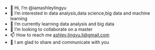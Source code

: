 - 👋 Hi, I’m @iamashleylingyu
- 👀 I’m interested in data analysis,data science,big data and machine learning
- 🌱 I’m currently learning data analysis and big data
- 💞️ I’m looking to collaborate on a master
- 📫 How to reach me ashley.lingyu.li@gmail.com
- 🎨 I am glad to share and communicate with you

<!---
iamashleylingyu/iamashleylingyu is a ✨ special ✨ repository because its `README.md` (this file) appears on your GitHub profile.
You can click the Preview link to take a look at your changes.
--->
